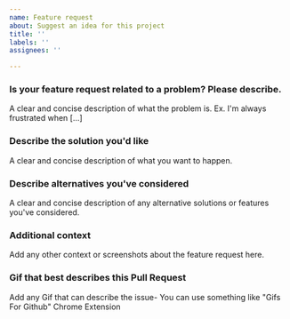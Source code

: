 ```yaml
---
name: Feature request
about: Suggest an idea for this project
title: ''
labels: ''
assignees: ''

---
```


### **Is your feature request related to a problem? Please describe.**

A clear and concise description of what the problem is. Ex. I'm always frustrated when [...]

### **Describe the solution you'd like**

A clear and concise description of what you want to happen.

### **Describe alternatives you've considered**

A clear and concise description of any alternative solutions or features you've considered.

### **Additional context**

Add any other context or screenshots about the feature request here.

### **Gif that best describes this Pull Request**

Add any Gif that can describe the issue- You can use something like "Gifs For Github" Chrome Extension
